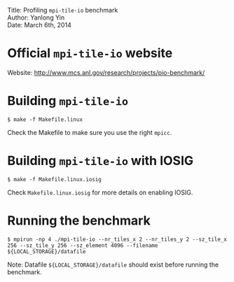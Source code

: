 Title:  Profiling `mpi-tile-io` benchmark  
Author: Yanlong Yin  
Date:   March 6th, 2014  

# Official `mpi-tile-io` website

Website: http://www.mcs.anl.gov/research/projects/pio-benchmark/

# Building `mpi-tile-io`

    $ make -f Makefile.linux
    
Check the Makefile to make sure you use the right `mpicc`.

# Building `mpi-tile-io` with IOSIG

    $ make -f Makefile.linux.iosig

Check `Makefile.linux.iosig` for more details on enabling IOSIG.

# Running the benchmark

    $ mpirun -np 4 ./mpi-tile-io --nr_tiles_x 2 --nr_tiles_y 2 --sz_tile_x 256 --sz_tile_y 256 --sz_element 4096 --filename ${LOCAL_STORAGE}/datafile
    
Note: Datafile `${LOCAL_STORAGE}/datafile` should exist before running the benchmark. 

